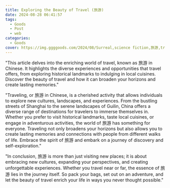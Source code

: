 ```yaml
---
title: Exploring the Beauty of Travel (旅游)
date: 2024-08-28 06:41:57
tags:
  - Goods
  - Post
  - web
categories:
  - Goods
cover: https://img.ggggoods.com/2024/08/Surreal,science fiction,旅游,travel,technology,tech,diagrams,renderings,colors_20240830_00001_.png
---
```


"This article delves into the enriching world of travel, known as 旅游 in Chinese. It highlights the diverse experiences and opportunities that travel offers, from exploring historical landmarks to indulging in local cuisines. Discover the beauty of travel and how it can broaden your horizons and create lasting memories."

"Traveling, or 旅游 in Chinese, is a cherished activity that allows individuals to explore new cultures, landscapes, and experiences. From the bustling streets of Shanghai to the serene landscapes of Guilin, China offers a diverse range of destinations for travelers to immerse themselves in. Whether you prefer to visit historical landmarks, taste local cuisines, or engage in adventurous activities, the world of 旅游 has something for everyone. Traveling not only broadens your horizons but also allows you to create lasting memories and connections with people from different walks of life. Embrace the spirit of 旅游 and embark on a journey of discovery and self-exploration."

"In conclusion, 旅游 is more than just visiting new places; it is about embracing new cultures, expanding your perspectives, and creating unforgettable experiences. Whether you travel near or far, the essence of 旅游 lies in the journey itself. So pack your bags, set out on an adventure, and let the beauty of travel enrich your life in ways you never thought possible."
